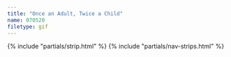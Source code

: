```yaml
---
title: "Once an Adult, Twice a Child"
name: 070520
filetype: gif
---
```


{% include "partials/strip.html" %}
{% include "partials/nav-strips.html" %}